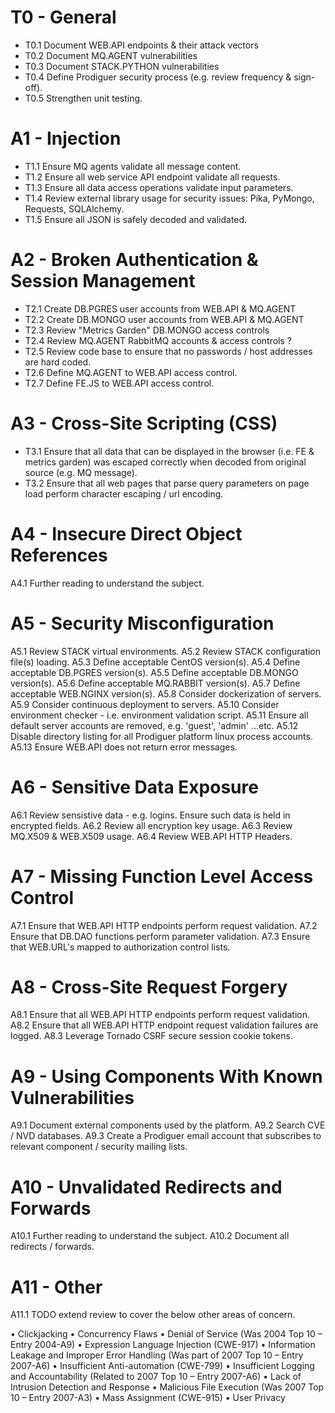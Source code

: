 # T0 - General

* T0.1	Document WEB.API endpoints & their attack vectors
* T0.2	Document MQ.AGENT vulnerabilities
* T0.3	Document STACK.PYTHON vulnerabilities
* T0.4	Define Prodiguer security process (e.g. review frequency & sign-off).
* T0.5	Strengthen unit testing.

# A1 - Injection

* T1.1	Ensure MQ agents validate all message content.
* T1.2	Ensure all web service API endpoint validate all requests.
* T1.3	Ensure all data access operations validate input parameters.
* T1.4	Review external library usage for security issues: Pika, PyMongo, Requests, SQLAlchemy.
* T1.5	Ensure all JSON is safely decoded and validated.

# A2 - Broken Authentication & Session Management

* T2.1	Create DB.PGRES user accounts from WEB.API & MQ.AGENT
* T2.2	Create DB.MONGO user accounts from WEB.API & MQ.AGENT
* T2.3	Review "Metrics Garden" DB.MONGO access controls
* T2.4	Review MQ.AGENT RabbitMQ accounts & access controls ?
* T2.5	Review code base to ensure that no passwords / host addresses are hard coded.
* T2.6	Define MQ.AGENT to WEB.API access control.
* T2.7	Define FE.JS to WEB.API access control.

# A3 - Cross-Site Scripting (CSS)

* T3.1	Ensure that all data that can be displayed in the browser (i.e. FE & metrics garden) was escaped correctly when decoded from original source (e.g. MQ message).
* T3.2	Ensure that all web pages that parse query parameters on page load perform character escaping / url encoding.

# A4 - Insecure Direct Object References

A4.1	Further reading to understand the subject.

# A5 - Security Misconfiguration

A5.1	Review STACK virtual environments.
A5.2	Review STACK configuration file(s) loading.
A5.3	Define acceptable CentOS version(s).
A5.4	Define acceptable DB.PGRES version(s).
A5.5	Define acceptable DB.MONGO version(s).
A5.6	Define acceptable MQ.RABBIT version(s).
A5.7	Define acceptable WEB.NGINX version(s).
A5.8	Consider dockerization of servers.
A5.9	Consider continuous deployment to servers.
A5.10	Consider environment checker - i.e. environment validation script.
A5.11	Ensure all default server accounts are removed, e.g. 'guest', 'admin' ...etc.
A5.12	Disable directory listing for all Prodiguer platform linux process accounts.
A5.13	Ensure WEB.API does not return error messages.

# A6 - Sensitive Data Exposure

A6.1	Review sensistive data - e.g. logins.  Ensure such data is held in encrypted fields.
A6.2	Review all encryption key usage.
A6.3	Review MQ.X509 & WEB.X509 usage.
A6.4	Review WEB.API HTTP Headers.

# A7 - Missing Function Level Access Control

A7.1	Ensure that WEB.API HTTP endpoints perform request validation.
A7.2	Ensure that DB.DAO functions perform parameter validation.
A7.3	Ensure that WEB.URL's mapped to authorization control lists.

# A8 - Cross-Site Request Forgery

A8.1	Ensure that all WEB.API HTTP endpoints perform request validation.
A8.2	Ensure that all WEB.API HTTP endpoint request validation failures are logged.
A8.3	Leverage Tornado CSRF secure session cookie tokens.

# A9 - Using Components With Known Vulnerabilities

A9.1	Document external components used by the platform.
A9.2	Search CVE / NVD databases.
A9.3	Create a Prodiguer email account that subscribes to relevant component / security mailing lists.

# A10 - Unvalidated Redirects and Forwards

A10.1	Further reading to understand the subject.
A10.2	Document all redirects / forwards.

# A11 - Other

A11.1	TODO extend review to cover the below other areas of concern.

• Clickjacking
• Concurrency Flaws
• Denial of Service (Was 2004 Top 10 – Entry 2004-A9)
• Expression Language Injection (CWE-917)
• Information Leakage and Improper Error Handling (Was part of 2007 Top 10 – Entry 2007-A6) • Insufficient Anti-automation (CWE-799)
• Insufficient Logging and Accountability (Related to 2007 Top 10 – Entry 2007-A6)
• Lack of Intrusion Detection and Response
• Malicious File Execution (Was 2007 Top 10 – Entry 2007-A3)
• Mass Assignment (CWE-915)
• User Privacy</code></pre>